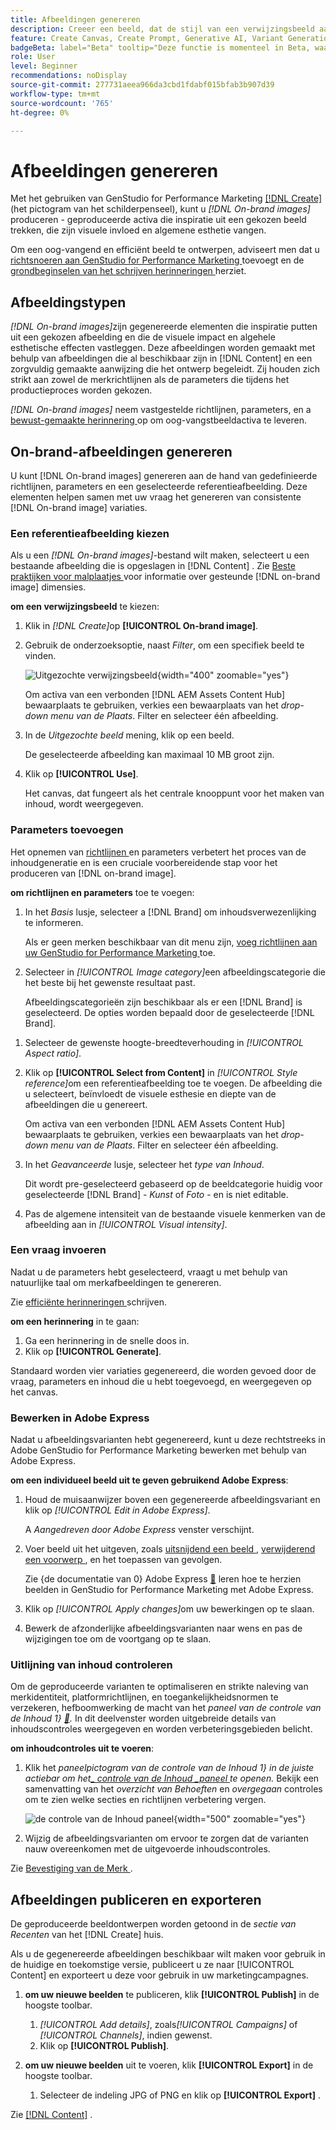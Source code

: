 ```yaml
---
title: Afbeeldingen genereren
description: Creeer een beeld, dat de stijl van een verwijzingsbeeld aanpast, in Adobe  [!DNL GenStudio]  voor de Marketing van Prestaties.
feature: Create Canvas, Create Prompt, Generative AI, Variant Generation, Content Generation
badgeBeta: label="Beta" tooltip="Deze functie is momenteel in Beta, waardoor bepaalde functionaliteit mogelijk beperkt is of kan worden gewijzigd."
role: User
level: Beginner
recommendations: noDisplay
source-git-commit: 277731aeea966da3cbd1fdabf015bfab3b907d39
workflow-type: tm+mt
source-wordcount: '765'
ht-degree: 0%

---
```


# Afbeeldingen genereren

Met het gebruiken van GenStudio for Performance Marketing [[!DNL Create]](/help/user-guide/create/overview.md) (het pictogram van het schilderpenseel), kunt u _[!DNL On-brand images]_&#x200B;produceren - geproduceerde activa die inspiratie uit een gekozen beeld trekken, die zijn visuele invloed en algemene esthetie vangen.<!-- [two types of images](#image-types) using GenStudio for Performance Marketing [[!DNL Create]](/help/user-guide/create/overview.md) (paintbrush icon)—_[!DNL On-brand images]_ and _[!DNL Similar images]_. -->

Om een oog-vangend en efficiënt beeld te ontwerpen, adviseert men dat u [ richtsnoeren aan GenStudio for Performance Marketing ](/help/user-guide/guidelines/add-guidelines.md) toevoegt en de [ grondbeginselen van het schrijven herinneringen ](/help/user-guide/effective-prompts.md) herziet.

## Afbeeldingstypen

_[!DNL On-brand images]_&#x200B;zijn gegenereerde elementen die inspiratie putten uit een gekozen afbeelding en die de visuele impact en algehele esthetische effecten vastleggen. Deze afbeeldingen worden gemaakt met behulp van afbeeldingen die al beschikbaar zijn in [!DNL Content] en een zorgvuldig gemaakte aanwijzing die het ontwerp begeleidt. Zij houden zich strikt aan zowel de merkrichtlijnen als de parameters die tijdens het productieproces worden gekozen.

_[!DNL On-brand images]_<!-- and _[!DNL Similar images]_ --> neem vastgestelde richtlijnen, parameters, en a [ bewust-gemaakte herinnering ](/help/user-guide/effective-prompts.md) op om oog-vangstbeeldactiva te leveren.

<!-- * _[!DNL Similar images]_—Image assets created with strong similarity to an existing selected image available in [!DNL Content]. When generating similar images, GenStudio for Performance Marketing redesigns the selected image, giving slight variations on the content to provide variety and nuance. -->

## On-brand-afbeeldingen genereren

U kunt [!DNL On-brand images] genereren aan de hand van gedefinieerde richtlijnen, parameters en een geselecteerde referentieafbeelding. Deze elementen helpen samen met uw vraag het genereren van consistente [!DNL On-brand image] variaties.

### Een referentieafbeelding kiezen

Als u een _[!DNL On-brand images]_-bestand wilt maken, selecteert u een bestaande afbeelding die is opgeslagen in [!DNL Content] . Zie [ Beste praktijken voor malplaatjes ](/help/user-guide/content/best-practices-for-templates.md#follow-channel-specific-template-guidelines) voor informatie over gesteunde [!DNL on-brand image] dimensies.

**om een verwijzingsbeeld** te kiezen:

1. Klik in _[!DNL Create]_&#x200B;op **[!UICONTROL On-brand image]**.
1. Gebruik de onderzoeksoptie, naast _Filter_, om een specifiek beeld te vinden.

   ![ Uitgezochte verwijzingsbeeld ](/help/assets/select-img.png){width="400" zoomable="yes"}

   Om activa van een verbonden [!DNL AEM Assets Content Hub] bewaarplaats te gebruiken, verkies een bewaarplaats van het _drop-down menu van de Plaats_. Filter en selecteer één afbeelding.

1. In de _Uitgezochte beeld_ mening, klik op een beeld.

   De geselecteerde afbeelding kan maximaal 10 MB groot zijn.

1. Klik op **[!UICONTROL Use]**.

   Het canvas, dat fungeert als het centrale knooppunt voor het maken van inhoud, wordt weergegeven.

### Parameters toevoegen

Het opnemen van [ richtlijnen ](/help/user-guide/guidelines/overview.md) en parameters verbetert het proces van de inhoudgeneratie en is een cruciale voorbereidende stap voor het produceren van [!DNL on-brand image].

**om richtlijnen en parameters** toe te voegen:

1. In het _Basis_ lusje, selecteer a [!DNL Brand] om inhoudsverwezenlijking te informeren.

   Als er geen merken beschikbaar van dit menu zijn, [ voeg richtlijnen aan uw GenStudio for Performance Marketing ](/help/user-guide/guidelines/add-guidelines.md) toe.

1. Selecteer in _[!UICONTROL Image category]_&#x200B;een afbeeldingscategorie die het beste bij het gewenste resultaat past.

   Afbeeldingscategorieën zijn beschikbaar als er een [!DNL Brand] is geselecteerd. De opties worden bepaald door de geselecteerde [!DNL Brand].

<!-- 1. _(Optional)_ Select a custom model from _[!UICONTROL Model]_.

   Models are available if you access to [custom models in Firefly](https://adobedx.slack.com/archives/CMF1JGMLY/p1743534402774569). The _Models_ list will be blank if you do not have access. -->

1. Selecteer de gewenste hoogte-breedteverhouding in _[!UICONTROL Aspect ratio]_.
1. Klik op **[!UICONTROL Select from Content]** in _[!UICONTROL Style reference]_&#x200B;om een referentieafbeelding toe te voegen. De afbeelding die u selecteert, beïnvloedt de visuele esthesie en diepte van de afbeeldingen die u genereert.

   Om activa van een verbonden [!DNL AEM Assets Content Hub] bewaarplaats te gebruiken, verkies een bewaarplaats van het _drop-down menu van de Plaats_. Filter en selecteer één afbeelding.

1. In het _Geavanceerde_ lusje, selecteer het _type van Inhoud_.

   Dit wordt pre-geselecteerd gebaseerd op de beeldcategorie huidig voor geselecteerde [!DNL Brand] - _Kunst_ of _Foto_ - en is niet editable.

1. Pas de algemene intensiteit van de bestaande visuele kenmerken van de afbeelding aan in _[!UICONTROL Visual intensity]_.

### Een vraag invoeren

Nadat u de parameters hebt geselecteerd, vraagt u met behulp van natuurlijke taal om merkafbeeldingen te genereren.

Zie [ efficiënte herinneringen ](/help/user-guide/effective-prompts.md) schrijven.

**om een herinnering** in te gaan:

1. Ga een herinnering in de snelle doos in.
1. Klik op **[!UICONTROL Generate]**.

Standaard worden vier variaties gegenereerd, die worden gevoed door de vraag, parameters en inhoud die u hebt toegevoegd, en weergegeven op het canvas.

### Bewerken in Adobe Express

Nadat u afbeeldingsvarianten hebt gegenereerd, kunt u deze rechtstreeks in Adobe GenStudio for Performance Marketing bewerken met behulp van Adobe Express.

**om een individueel beeld uit te geven gebruikend Adobe Express**:

1. Houd de muisaanwijzer boven een gegenereerde afbeeldingsvariant en klik op _[!UICONTROL Edit in Adobe Express]_.

   A _Aangedreven door Adobe Express_ venster verschijnt.

1. Voer beeld uit het uitgeven, zoals [ uitsnijdend een beeld ](https://helpx.adobe.com/express/create-and-edit-images/edit-images/crop-images.html), [ verwijderend een voorwerp ](https://helpx.adobe.com/express/create-and-edit-images/create-and-modify-with-generative-ai/remove-objects-generative-fill.html), en het toepassen van gevolgen.

   Zie {de documentatie van 0} Adobe Express [&#128279;](https://helpx.adobe.com/express/user-guide.html) leren hoe te herzien beelden in GenStudio for Performance Marketing met Adobe Express.

1. Klik op _[!UICONTROL Apply changes]_&#x200B;om uw bewerkingen op te slaan.
1. Bewerk de afzonderlijke afbeeldingsvarianten naar wens en pas de wijzigingen toe om de voortgang op te slaan.

### Uitlijning van inhoud controleren

Om de geproduceerde varianten te optimaliseren en strikte naleving van merkidentiteit, platformrichtlijnen, en toegankelijkheidsnormen te verzekeren, hefboomwerking de macht van het _paneel van de controle van de Inhoud 1&rbrace; [&#128279;](/help/user-guide/guidelines/brand-validation.md#content-check-panel)._ In dit deelvenster worden uitgebreide details van inhoudscontroles weergegeven en worden verbeteringsgebieden belicht.

**om inhoudcontroles uit te voeren**:

1. Klik het _paneelpictogram van de controle van de Inhoud 1&rbrace; in de juiste actiebar om het[_ controle van de Inhoud _paneel ](/help/user-guide/guidelines/brand-validation.md#content-check-panel) te openen._ Bekijk een samenvatting van het *overzicht van Behoeften* en *overgegaan* controles om te zien welke secties en richtlijnen verbetering vergen.

   ![_de controle van de Inhoud_ paneel ](/help/assets/content-check-img.png){width="500" zoomable="yes"}

1. Wijzig de afbeeldingsvarianten om ervoor te zorgen dat de varianten nauw overeenkomen met de uitgevoerde inhoudscontroles.

Zie [ Bevestiging van de Merk ](/help/user-guide/guidelines/brand-validation.md).

<!-- ## Generate Similar images

You can quickly generate images similar to a selected image within [!DNL Content] from the [!DNL Create] home.

**To create _[!DNL Similar images]_**:

1. In _[!DNL Create]_, click **[!UICONTROL Similar images]**.
1. Use the search option, adjacent to _Filter_, to find a specific image.

   To use assets from a connected [!DNL AEM Assets Content Hub] repository, choose a repository from the _Location_ drop-down menu. Filter and select one image.

1. In the _Select image_ view, click on an image.
1. Click **[!UICONTROL Use]**.

   The Canvas, which serves as the central hub for content creation, is displayed. Four image variations similar to the original selected image appear.

   ![Generate similar images](/help/assets/generate-similar.png){width="400" zoomable="yes"} -->

## Afbeeldingen publiceren en exporteren

De geproduceerde beeldontwerpen worden getoond in de _sectie van Recenten_ van het [!DNL Create] huis.

Als u de gegenereerde afbeeldingen beschikbaar wilt maken voor gebruik in de huidige en toekomstige versie, publiceert u ze naar [!UICONTROL Content] en exporteert u deze voor gebruik in uw marketingcampagnes.

1. **om uw nieuwe beelden** te publiceren, klik **[!UICONTROL Publish]** in de hoogste toolbar.
   1. _[!UICONTROL Add details]_, zoals&#x200B;_[!UICONTROL Campaigns]_ of _[!UICONTROL Channels]_, indien gewenst.
   1. Klik op **[!UICONTROL Publish]**.

1. **om uw nieuwe beelden** uit te voeren, klik **[!UICONTROL Export]** in de hoogste toolbar.
   1. Selecteer de indeling JPG of PNG en klik op **[!UICONTROL Export]** .

Zie [[!DNL Content]](/help/user-guide/content/overview.md#search-and-find-approved-content) .
